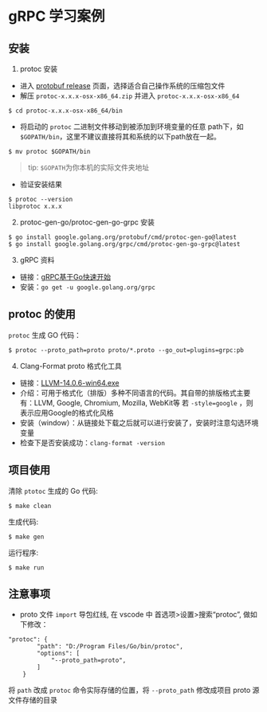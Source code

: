 # gRPC 学习案例

## 安装
1. protoc 安装

- 进入 [protobuf release](https://github.com/protocolbuffers/protobuf/releases) 页面，选择适合自己操作系统的压缩包文件
- 解压 `protoc-x.x.x-osx-x86_64.zip` 并进入 `protoc-x.x.x-osx-x86_64`
```
$ cd protoc-x.x.x-osx-x86_64/bin
```
- 将启动的 `protoc` 二进制文件移动到被添加到环境变量的任意 path下，如 `$GOPATH/bin`，这里不建议直接将其和系统的以下path放在一起。
```
$ mv protoc $GOPATH/bin
```
>tip: `$GOPATH`为你本机的实际文件夹地址
- 验证安装结果
```
$ protoc --version
libprotoc x.x.x
```

2. protoc-gen-go/protoc-gen-go-grpc 安装
```
$ go install google.golang.org/protobuf/cmd/protoc-gen-go@latest
$ go install google.golang.org/grpc/cmd/protoc-gen-go-grpc@latest
```

3. gRPC 资料
- 链接：[gRPC基于Go快速开始](https://grpc.io/docs/languages/go/quickstart/)
- 安装：`go get -u google.golang.org/grpc`

## protoc 的使用
`protoc` 生成 GO 代码：
```
$ protoc --proto_path=proto proto/*.proto --go_out=plugins=grpc:pb
```

4. Clang-Format proto 格式化工具
- 链接：[LLVM-14.0.6-win64.exe](https://github.com/llvm/llvm-project/releases/tag/llvmorg-14.0.6) 
- 介绍：可用于格式化（排版）多种不同语言的代码。其自带的排版格式主要有：LLVM, Google, Chromium, Mozilla, WebKit等
若 `-style=google` ，则表示应用Google的格式化风格
- 安装（window）：从链接处下载之后就可以进行安装了，安装时注意勾选环境变量
- 检查下是否安装成功：`clang-format -version`

## 项目使用
清除 `ptotoc` 生成的 Go 代码:
```
$ make clean
```
生成代码:
```
$ make gen
```
运行程序:
```
$ make run
```

## 注意事项
- proto 文件 `import` 导包红线, 在 vscode 中 首选项>设置>搜索“protoc”, 做如下修改：
```
"protoc": {
        "path": "D:/Program Files/Go/bin/protoc",
        "options": [
            "--proto_path=proto",
        ]
    }
```
将 `path` 改成 `protoc` 命令实际存储的位置，将 `--proto_path` 修改成项目 proto 源文件存储的目录


